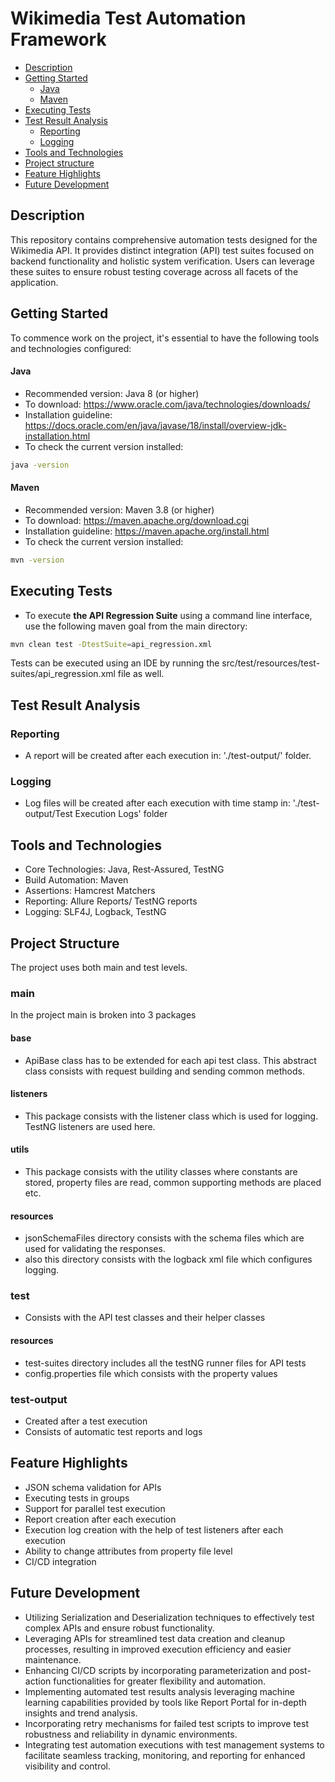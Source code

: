 # Wikimedia Test Automation Framework
* [Description](#description)
* [Getting Started](#getting-started)
  * [Java](#java)
  * [Maven](#maven)
* [Executing Tests](#executing-tests)
* [Test Result Analysis](#test-result-analysis)
  * [Reporting](#reporting)
  * [Logging](#logging)
* [Tools and Technologies](#tools-and-technologies)
* [Project structure](#project-structure)
* [Feature Highlights](#feature-highlights)
* [Future Development](#future-development)

## Description
This repository contains comprehensive automation tests designed for the Wikimedia API. It provides distinct integration (API) test suites focused on backend functionality and holistic system verification. Users can leverage these suites to ensure robust testing coverage across all facets of the application.
## Getting Started
To commence work on the project, it's essential to have the following tools and technologies configured:

#### Java
- Recommended version: Java 8 (or higher)
- To download: https://www.oracle.com/java/technologies/downloads/
- Installation guideline: https://docs.oracle.com/en/java/javase/18/install/overview-jdk-installation.html
- To check the current version installed:
```bash
java -version
```

#### Maven
- Recommended version: Maven 3.8 (or higher)
- To download: https://maven.apache.org/download.cgi
- Installation guideline: https://maven.apache.org/install.html
- To check the current version installed:
```bash
mvn -version
```

## Executing Tests

- To execute **the API Regression Suite** using a command line interface, use the following maven goal from the main directory:
```bash
mvn clean test -DtestSuite=api_regression.xml
```
Tests can be executed using an IDE by running the src/test/resources/test-suites/api_regression.xml file as well.

## Test Result Analysis
### Reporting
- A report will be created after each execution in: './test-output/' folder.

### Logging
- Log files will be created after each execution with time stamp in: './test-output/Test Execution Logs' folder

## Tools and Technologies
- Core Technologies: Java, Rest-Assured, TestNG
- Build Automation: Maven
- Assertions: Hamcrest Matchers
- Reporting: Allure Reports/ TestNG reports
- Logging: SLF4J, Logback, TestNG

## Project Structure
The project uses both main and test levels.
### main
In the project main is broken into 3 packages
#### base
- ApiBase class has to be extended for each api test class. This abstract class consists with request building and sending common methods.
#### listeners
- This package consists with the listener class which is used for logging. TestNG listeners are used here.
#### utils
- This package consists with the utility classes where constants are stored, property files are read, common supporting methods are placed etc.
#### resources
- jsonSchemaFiles directory consists with the schema files which are used for validating the responses.
- also this directory consists with the logback xml file which configures logging.
### test
- Consists with the API test classes and their helper classes
#### resources
- test-suites directory includes all the testNG runner files for API tests
- config.properties file which consists with the property values
### test-output
- Created after a test execution
- Consists of automatic test reports and logs
## Feature Highlights
- JSON schema validation for APIs
- Executing tests in groups
- Support for parallel test execution
- Report creation after each execution
- Execution log creation with the help of test listeners after each execution
- Ability to change attributes from property file level
- CI/CD integration
## Future Development
- Utilizing Serialization and Deserialization techniques to effectively test complex APIs and ensure robust functionality.
- Leveraging APIs for streamlined test data creation and cleanup processes, resulting in improved execution efficiency and easier maintenance.
- Enhancing CI/CD scripts by incorporating parameterization and post-action functionalities for greater flexibility and automation.
- Implementing automated test results analysis leveraging machine learning capabilities provided by tools like Report Portal for in-depth insights and trend analysis.
- Incorporating retry mechanisms for failed test scripts to improve test robustness and reliability in dynamic environments.
- Integrating test automation executions with test management systems to facilitate seamless tracking, monitoring, and reporting for enhanced visibility and control.